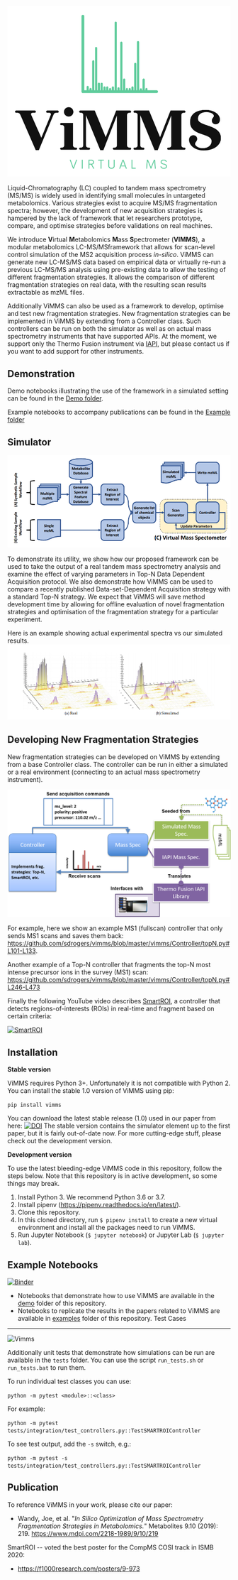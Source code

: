 ![ViMMS Logo](images/logo.png?raw=true "ViMMS Logo")

Liquid-Chromatography (LC) coupled to tandem mass spectrometry (MS/MS) is widely used in identifying small molecules in
untargeted metabolomics. Various strategies exist to acquire MS/MS fragmentation spectra; however, the development of 
new acquisition strategies is hampered by the lack of framework that let researchers prototype, compare, and optimise 
strategies before validations on real machines. 

We introduce **V**irtual **M**etabolomics **M**ass **S**pectrometer 
(**VIMMS**), a modular metabolomics LC-MS/MSframework that allows for scan-level control simulation of the MS2 acquisition 
process *in-silico*. ViMMS can generate new LC-MS/MS data based on empirical data or virtually re-run a previous LC-MS/MS 
analysis using pre-existing data to allow the testing of different fragmentation strategies. It allows the 
comparison of different fragmentation strategies on real data, with the resulting scan results extractable as mzML files. 

Additionally ViMMS can also be used as a framework to develop, optimise and test new fragmentation strategies. New 
fragmentation strategies can be implemented in ViMMS by extending from a Controller class. Such controllers can be run
on both the simulator as well as on actual mass spectrometry instruments that have supported APIs. At the moment, we support
only the Thermo Fusion instrument via [IAPI](https://github.com/thermofisherlsms/iapi), but please contact us if you want to 
add support for other instruments.

Demonstration 
---------

Demo notebooks illustrating the use of the framework in a simulated setting can be found in the [Demo folder](https://github.com/sdrogers/vimms/tree/master/demo).

Example notebooks to accompany publications can be found in the [Example folder](https://github.com/sdrogers/vimms/tree/master/examples)

Simulator
---------

![ViMMS Schematic](images/schematic.png?raw=true "ViMMS Schematic")

To demonstrate its utility, we show how our proposed framework can be used to take the output of a real tandem mass 
spectrometry analysis and examine the effect of varying parameters in Top-N Data Dependent Acquisition protocol. 
We also demonstrate how ViMMS can be used to compare a recently published Data-set-Dependent Acquisition strategy with 
a standard Top-N strategy. We expect that ViMMS will save method development time by allowing for offline evaluation of 
novel fragmentation strategies and optimisation of the fragmentation strategy for a particular experiment.

Here is an example showing actual experimental spectra vs our simulated results.
![Example Spectra](images/spectra.png?raw=true "Example Spectra")

Developing New Fragmentation Strategies
---------------------------------------

New fragmentation strategies can be developed on ViMMS by extending from a base Controller class. The controller can be run 
in either a simulated or a real environment (connecting to an actual mass spectrometry instrument).

![Example Spectra](images/old_schematic.png?raw=true "Example Spectra")

For example, here we show an example MS1 (fullscan) controller that only sends MS1 scans and saves them back: 
https://github.com/sdrogers/vimms/blob/master/vimms/Controller/topN.py#L101-L133.

Another example of a Top-N controller that fragments the top-N most intense precursor ions in the survey (MS1) scan:
https://github.com/sdrogers/vimms/blob/master/vimms/Controller/topN.py#L246-L473

Finally the following YouTube video describes [SmartROI](https://github.com/sdrogers/vimms/blob/master/vimms/Controller/roi.py#L208-L393), a controller that detects regions-of-interests (ROIs) in real-time and 
fragment based on certain criteria:

[![SmartROI](http://img.youtube.com/vi/kHPYQicGoHE/0.jpg)](https://www.youtube.com/watch?v=kHPYQicGoHE "SmartROI")

Installation
---------------

**Stable version**


ViMMS requires Python 3+. Unfortunately it is not compatible with Python 2. You can install the stable 1.0 version of ViMMS using pip:

```pip install vimms```

You can download the latest stable release (1.0) used in our paper from here: <a href="https://zenodo.org/badge/latestdoi/196360601"><img src="https://zenodo.org/badge/196360601.svg" alt="DOI"></a>
The stable version contains the simulator element up to the first paper, but it is fairly out-of-date now. 
For more cutting-edge stuff, please check out the development version.

**Development version**

To use the latest bleeding-edge ViMMS code in this repository, follow the steps below. Note that this repository is in active development, so some things may break.

1. Install Python 3. We recommend Python 3.6 or 3.7.
2. Install pipenv (https://pipenv.readthedocs.io/en/latest/).
3. Clone this repository.
4. In this cloned directory, run `$ pipenv install` to create a new virtual environment and install all the packages need to run ViMMS.
5. Run Jupyter Notebook (`$ jupyter notebook`) or Jupyter Lab (`$ jupyter lab`).

Example Notebooks
--------

[![Binder](https://mybinder.org/badge_logo.svg)](https://mybinder.org/v2/gh/sdrogers/vimms/master)

- Notebooks that demonstrate how to use ViMMS are available in the [demo](https://github.com/sdrogers/vimms/tree/master/demo) folder of this repository.
- Notebooks to replicate the results in the papers related to ViMMS are available in [examples](https://github.com/sdrogers/vimms/tree/master/examples) folder of this repository.
Test Cases
--------

![Vimms](https://github.com/sdrogers/vimms/workflows/Vimms/badge.svg?branch=master&event=push)

Additionally unit tests that demonstrate how simulations can be run are available in the `tests` folder. You can use the script `run_tests.sh` or `run_tests.bat` to run them.

To run individual test classes you can use:

`python -m pytest <module>::<class>`

For example:

`python -m pytest tests/integration/test_controllers.py::TestSMARTROIController`

To see test output, add the `-s` switch, e.g.:

`python -m pytest -s tests/integration/test_controllers.py::TestSMARTROIController`

Publication
------------

To reference ViMMS in your work, please cite our paper:
- Wandy, Joe, et al. "*In Silico Optimization of Mass Spectrometry Fragmentation Strategies in Metabolomics.*" Metabolites 9.10 (2019): 219. https://www.mdpi.com/2218-1989/9/10/219

SmartROI -- voted the best poster for the CompMS COSI track in ISMB 2020:
- https://f1000research.com/posters/9-973
